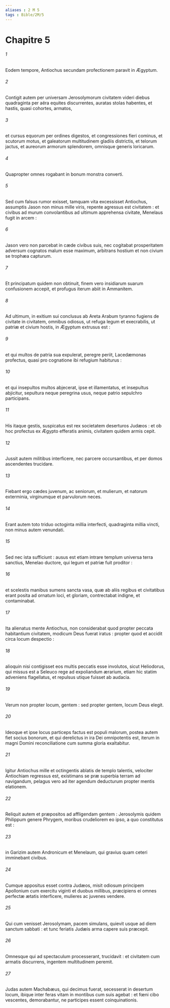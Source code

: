 ```yaml
---
aliases : 2 M 5
tags : Bible/2M/5
---
```


# Chapitre 5

###### 1
Eodem tempore, Antiochus secundam profectionem paravit in Ægyptum.
###### 2
Contigit autem per universam Jerosolymorum civitatem videri diebus quadraginta per aëra equites discurrentes, auratas stolas habentes, et hastis, quasi cohortes, armatos,
###### 3
et cursus equorum per ordines digestos, et congressiones fieri cominus, et scutorum motus, et galeatorum multitudinem gladiis districtis, et telorum jactus, et aureorum armorum splendorem, omnisque generis loricarum.
###### 4
Quapropter omnes rogabant in bonum monstra converti.
###### 5
Sed cum falsus rumor exisset, tamquam vita excessisset Antiochus, assumptis Jason non minus mille viris, repente agressus est civitatem : et civibus ad murum convolantibus ad ultimum apprehensa civitate, Menelaus fugit in arcem :
###### 6
Jason vero non parcebat in cæde civibus suis, nec cogitabat prosperitatem adversum cognatos malum esse maximum, arbitrans hostium et non civium se trophæa capturum.
###### 7
Et principatum quidem non obtinuit, finem vero insidiarum suarum confusionem accepit, et profugus iterum abiit in Ammanitem.
###### 8
Ad ultimum, in exitium sui conclusus ab Areta Arabum tyranno fugiens de civitate in civitatem, omnibus odiosus, ut refuga legum et execrabilis, ut patriæ et civium hostis, in Ægyptum extrusus est :
###### 9
et qui multos de patria sua expulerat, peregre periit, Lacedæmonas profectus, quasi pro cognatione ibi refugium habiturus :
###### 10
et qui insepultos multos abjecerat, ipse et illamentatus, et insepultus abjicitur, sepultura neque peregrina usus, neque patrio sepulchro participans.
###### 11
His itaque gestis, suspicatus est rex societatem deserturos Judæos : et ob hoc profectus ex Ægypto efferatis animis, civitatem quidem armis cepit.
###### 12
Jussit autem militibus interficere, nec parcere occursantibus, et per domos ascendentes trucidare.
###### 13
Fiebant ergo cædes juvenum, ac seniorum, et mulierum, et natorum exterminia, virginumque et parvulorum neces.
###### 14
Erant autem toto triduo octoginta millia interfecti, quadraginta millia vincti, non minus autem venundati.
###### 15
Sed nec ista sufficiunt : ausus est etiam intrare templum universa terra sanctius, Menelao ductore, qui legum et patriæ fuit proditor :
###### 16
et scelestis manibus sumens sancta vasa, quæ ab aliis regibus et civitatibus erant posita ad ornatum loci, et gloriam, contrectabat indigne, et contaminabat.
###### 17
Ita alienatus mente Antiochus, non considerabat quod propter peccata habitantium civitatem, modicum Deus fuerat iratus : propter quod et accidit circa locum despectio :
###### 18
alioquin nisi contigisset eos multis peccatis esse involutos, sicut Heliodorus, qui missus est a Seleuco rege ad expoliandum ærarium, etiam hic statim adveniens flagellatus, et repulsus utique fuisset ab audacia.
###### 19
Verum non propter locum, gentem : sed propter gentem, locum Deus elegit.
###### 20
Ideoque et ipse locus particeps factus est populi malorum, postea autem fiet socius bonorum, et qui derelictus in ira Dei omnipotentis est, iterum in magni Domini reconciliatione cum summa gloria exaltabitur.
###### 21
Igitur Antiochus mille et octingentis ablatis de templo talentis, velociter Antiochiam regressus est, existimans se præ superbia terram ad navigandum, pelagus vero ad iter agendum deducturum propter mentis elationem.
###### 22
Reliquit autem et præpositos ad affligendam gentem : Jerosolymis quidem Philippum genere Phrygem, moribus crudeliorem eo ipso, a quo constitutus est :
###### 23
in Garizim autem Andronicum et Menelaum, qui gravius quam ceteri imminebant civibus.
###### 24
Cumque appositus esset contra Judæos, misit odiosum principem Apollonium cum exercitu viginti et duobus millibus, præcipiens ei omnes perfectæ ætatis interficere, mulieres ac juvenes vendere.
###### 25
Qui cum venisset Jerosolymam, pacem simulans, quievit usque ad diem sanctum sabbati : et tunc feriatis Judæis arma capere suis præcepit.
###### 26
Omnesque qui ad spectaculum processerant, trucidavit : et civitatem cum armatis discurrens, ingentem multitudinem peremit.
###### 27
Judas autem Machabæus, qui decimus fuerat, secesserat in desertum locum, ibique inter feras vitam in montibus cum suis agebat : et fœni cibo vescentes, demorabantur, ne participes essent coinquinationis.
